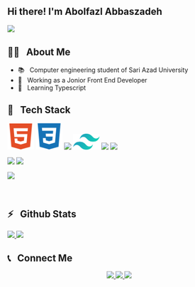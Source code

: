 ## Hi there! I'm Abolfazl Abbaszadeh

<img src="https://user-images.githubusercontent.com/74038190/214644152-52f47eb3-5e31-4f47-8758-05c9468d5596.gif" width="150px"/>

<h2>👨‍💻 &nbsp; About Me</h2>

- 📚 &nbsp; Computer engineering student of Sari Azad University
- 💼 &nbsp; Working as a Jonior Front End Developer
- 🌱 &nbsp; Learning Typescript

<h2>🔧 &nbsp; Tech Stack</h2>

<p>
  <img src="https://raw.githubusercontent.com/sabzlearn-ir/sabzlearn-ir/4d2a781931f79c747a132c28eae4ebfbb8eaa7d7/html5-colored.svg" width="60px"/>
  <img src="https://raw.githubusercontent.com/sabzlearn-ir/sabzlearn-ir/4d2a781931f79c747a132c28eae4ebfbb8eaa7d7/css3-colored.svg" width="60px"/>
  <img src="https://user-images.githubusercontent.com/74038190/212280805-9bcb336b-8c55-46a8-abf8-ff286ab55472.gif" width="60px"/>
  <img src="https://github.com/Itsabolaz/Itsabolaz/blob/main/tailwind-css.svg" width="60px"/>
  <img src="https://user-images.githubusercontent.com/74038190/212257454-16e3712e-945a-4ca2-b238-408ad0bf87e6.gif" width="60px"/>
  <img src="https://user-images.githubusercontent.com/74038190/212257467-871d32b7-e401-42e8-a166-fcfd7baa4c6b.gif" width="60px"/>
</p>
<p>
  <img src="https://user-images.githubusercontent.com/74038190/212257468-1e9a91f1-b626-4baa-b15d-5c385dfa7ed2.gif" width="60px"/>
  <img src="https://user-images.githubusercontent.com/74038190/212281775-b468df30-4edc-4bf8-a4ee-f52e1aaddc86.gif" width="60px"/>
</p>
<p>
  <img src="https://user-images.githubusercontent.com/74038190/212257465-7ce8d493-cac5-494e-982a-5a9deb852c4b.gif" width="60px"/>
</p>
<br />

<h2>⚡️ &nbsp; Github Stats</h2>

<a href="https://github.com/itsabolaz">
  <img src="https://github-readme-stats.vercel.app/api?username=itsabolaz&show_icons=true&theme=tokyonight"/>
  <img src="https://github-readme-stats.vercel.app/api/top-langs/?username=itsabolaz"/>
</a>

<h2>📞 &nbsp; Connect Me </h2>

<p align="center">
  <a href="https://linkedin.com/in/abolfazl-abbaszadeh">
    <img src="https://img.shields.io/badge/LinkedIn-0077B5?style=for-the-badge&logo=linkedin&logoColor=white" />
  </a>
  <a href="https://instagram.com/itsabolaz/">
    <img src="https://img.shields.io/badge/Instagram-E4405F?style=for-the-badge&logo=instagram&logoColor=white" />
  </a>
  <a href="https://t.me/itsabolaz/">
    <img src="https://img.shields.io/badge/Telegram-2CA5E0?style=for-the-badge&logo=telegram&logoColor=white" />
  </a>
</p>

<br />
